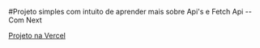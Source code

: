 #Projeto simples com intuito de aprender mais sobre Api's e Fetch Api
-- Com Next

<a href="https://pokemonnext.vercel.app/">Projeto na Vercel</a>
